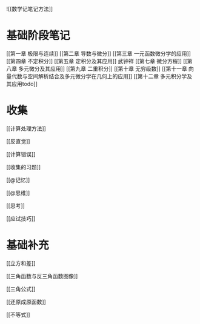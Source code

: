 ![[数学记笔记方法]]
# 基础阶段笔记
[[第一章 极限与连续]]
[[第二章 导数与微分]]
[[第三章 一元函数微分学的应用]]
[[第四章 不定积分]]
[[第五章 定积分及其应用]]
武钟祥
[[第七章 微分方程]]
[[第八章 多元微分及其应用]]
[[第九章 二重积分]]
[[第十章 无穷级数]]
[[第十一章 向量代数与空间解析结合及多元微分学在几何上的应用]]
[[第十二章 多元积分学及其应用todo]]

# 收集

[[计算处理方法]]

[[反直觉]]

[[计算错误]]

[[收集的习题]]

[[@记忆]]

[[@思维]]

[[思考]]

[[应试技巧]] 
# 基础补充

[[立方和差]]

[[三角函数与反三角函数图像]]

[[三角公式]]

[[还原成原函数]]

[[不等式]]
